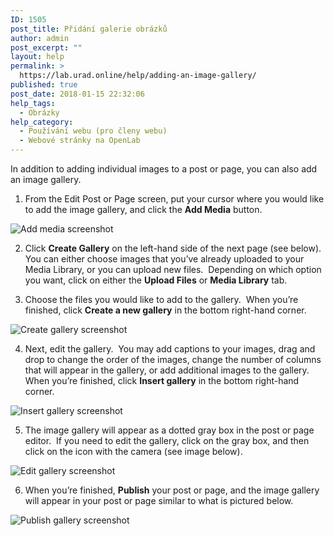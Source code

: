 ```yaml
---
ID: 1505
post_title: Přidání galerie obrázků
author: admin
post_excerpt: ""
layout: help
permalink: >
  https://lab.urad.online/help/adding-an-image-gallery/
published: true
post_date: 2018-01-15 22:32:06
help_tags:
  - Obrázky
help_category:
  - Používání webu (pro členy webu)
  - Webové stránky na OpenLab
---
```

In addition to adding individual images to a post or page, you can also add an image gallery.

1. From the Edit Post or Page screen, put your cursor where you would like to add the image gallery, and click the <b>Add Media</b> button.

<img class="alignnone wp-image-8173 size-full" src="https://openlab.citytech.cuny.edu/wp-content/uploads/2014/02/Image_Gallery_1.png" alt="Add media screenshot" />

2. Click <b>Create Gallery</b> on the left-hand side of the next page (see below).  You can either choose images that you’ve already uploaded to your Media Library, or you can upload new files.  Depending on which option you want, click on either the <b>Upload Files</b> or <b>Media Library</b> tab.

3. Choose the files you would like to add to the gallery.  When you’re finished, click <b>Create a new gallery</b> in the bottom right-hand corner.

<img class="alignnone wp-image-8174 size-large" src="https://openlab.citytech.cuny.edu/wp-content/uploads/2014/02/Image_Gallery_2-1024x516.png" alt="Create gallery screenshot" />

4. Next, edit the gallery.  You may add captions to your images, drag and drop to change the order of the images, change the number of columns that will appear in the gallery, or add additional images to the gallery.  When you’re finished, click <b>Insert gallery</b> in the bottom right-hand corner.

<img class="alignnone wp-image-8175 size-large" src="https://openlab.citytech.cuny.edu/wp-content/uploads/2014/02/Image_Gallery_3-1024x514.png" alt="Insert gallery screenshot" />

5. The image gallery will appear as a dotted gray box in the post or page editor.  If you need to edit the gallery, click on the gray box, and then click on the icon with the camera (see image below).

<img class="alignnone wp-image-8176 size-large" src="https://openlab.citytech.cuny.edu/wp-content/uploads/2014/02/Image_Gallery_4-1024x459.png" alt="Edit gallery screenshot" />

6. When you’re finished, <b>Publish</b> your post or page, and the image gallery will appear in your post or page similar to what is pictured below.

<img class="alignnone wp-image-8177 size-full" src="https://openlab.citytech.cuny.edu/wp-content/uploads/2014/02/Image_Gallery_5.png" alt="Publish gallery screenshot" />